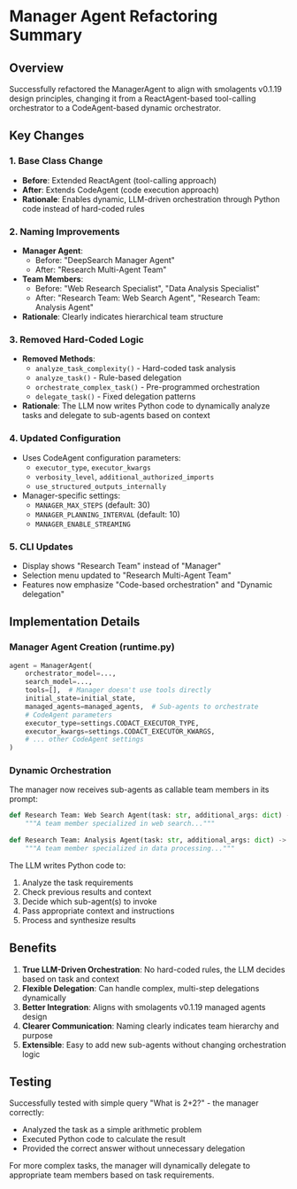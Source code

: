 # Manager Agent Refactoring Summary

## Overview

Successfully refactored the ManagerAgent to align with smolagents v0.1.19 design principles, changing it from a ReactAgent-based tool-calling orchestrator to a CodeAgent-based dynamic orchestrator.

## Key Changes

### 1. Base Class Change
- **Before**: Extended ReactAgent (tool-calling approach)
- **After**: Extends CodeAgent (code execution approach)
- **Rationale**: Enables dynamic, LLM-driven orchestration through Python code instead of hard-coded rules

### 2. Naming Improvements
- **Manager Agent**: 
  - Before: "DeepSearch Manager Agent"
  - After: "Research Multi-Agent Team"
- **Team Members**:
  - Before: "Web Research Specialist", "Data Analysis Specialist"
  - After: "Research Team: Web Search Agent", "Research Team: Analysis Agent"
- **Rationale**: Clearly indicates hierarchical team structure

### 3. Removed Hard-Coded Logic
- **Removed Methods**:
  - `analyze_task_complexity()` - Hard-coded task analysis
  - `analyze_task()` - Rule-based delegation
  - `orchestrate_complex_task()` - Pre-programmed orchestration
  - `delegate_task()` - Fixed delegation patterns
- **Rationale**: The LLM now writes Python code to dynamically analyze tasks and delegate to sub-agents based on context

### 4. Updated Configuration
- Uses CodeAgent configuration parameters:
  - `executor_type`, `executor_kwargs`
  - `verbosity_level`, `additional_authorized_imports`
  - `use_structured_outputs_internally`
- Manager-specific settings:
  - `MANAGER_MAX_STEPS` (default: 30)
  - `MANAGER_PLANNING_INTERVAL` (default: 10)
  - `MANAGER_ENABLE_STREAMING`

### 5. CLI Updates
- Display shows "Research Team" instead of "Manager"
- Selection menu updated to "Research Multi-Agent Team"
- Features now emphasize "Code-based orchestration" and "Dynamic delegation"

## Implementation Details

### Manager Agent Creation (runtime.py)
```python
agent = ManagerAgent(
    orchestrator_model=...,
    search_model=...,
    tools=[],  # Manager doesn't use tools directly
    initial_state=initial_state,
    managed_agents=managed_agents,  # Sub-agents to orchestrate
    # CodeAgent parameters
    executor_type=settings.CODACT_EXECUTOR_TYPE,
    executor_kwargs=settings.CODACT_EXECUTOR_KWARGS,
    # ... other CodeAgent settings
)
```

### Dynamic Orchestration
The manager now receives sub-agents as callable team members in its prompt:
```python
def Research Team: Web Search Agent(task: str, additional_args: dict) -> str:
    """A team member specialized in web search..."""
    
def Research Team: Analysis Agent(task: str, additional_args: dict) -> str:
    """A team member specialized in data processing..."""
```

The LLM writes Python code to:
1. Analyze the task requirements
2. Check previous results and context
3. Decide which sub-agent(s) to invoke
4. Pass appropriate context and instructions
5. Process and synthesize results

## Benefits

1. **True LLM-Driven Orchestration**: No hard-coded rules, the LLM decides based on task and context
2. **Flexible Delegation**: Can handle complex, multi-step delegations dynamically
3. **Better Integration**: Aligns with smolagents v0.1.19 managed agents design
4. **Clearer Communication**: Naming clearly indicates team hierarchy and purpose
5. **Extensible**: Easy to add new sub-agents without changing orchestration logic

## Testing

Successfully tested with simple query "What is 2+2?" - the manager correctly:
- Analyzed the task as a simple arithmetic problem
- Executed Python code to calculate the result
- Provided the correct answer without unnecessary delegation

For more complex tasks, the manager will dynamically delegate to appropriate team members based on task requirements.